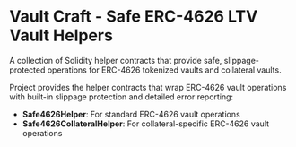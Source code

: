 # Vault Craft - Safe ERC-4626 LTV Vault Helpers

A collection of Solidity helper contracts that provide safe, slippage-protected operations for ERC-4626 tokenized vaults and collateral vaults.

Project provides the helper contracts that wrap ERC-4626 vault operations with built-in slippage protection and detailed error reporting:

- **Safe4626Helper**: For standard ERC-4626 vault operations
- **Safe4626CollateralHelper**: For collateral-specific ERC-4626 vault operations